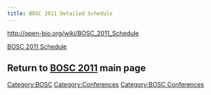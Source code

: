 ```yaml
---
title: BOSC 2011 Detailed Schedule
---
```


<http://open-bio.org/wiki/BOSC_2011_Schedule>

[ BOSC 2011 Schedule](BOSC_2011_Schedule "wikilink")

Return to **[ BOSC 2011](BOSC_2011 "wikilink")** main page
----------------------------------------------------------

<Category:BOSC> <Category:Conferences> [Category:BOSC
Conferences](Category:BOSC_Conferences "wikilink")

